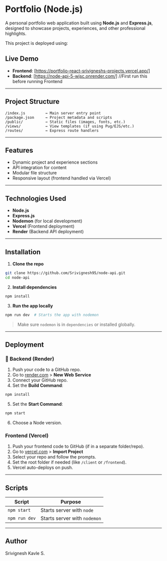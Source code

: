 # Portfolio (Node.js)

A personal portfolio web application built using **Node.js** and **Express.js**, designed to showcase projects, experiences, and other professional highlights.

This project is deployed using:

## Live Demo

- **Frontend**: [https://portfolio-react-srivigneshs-projects.vercel.app/]
- **Backend**: [https://node-api-5-wjsc.onrender.com/] //First run this before running Frontend

---

## Project Structure

```
/index.js         → Main server entry point  
/package.json     → Project metadata and scripts  
/public/          → Static files (images, fonts, etc.)  
/views/           → View templates (if using Pug/EJS/etc.)  
/routes/          → Express route handlers  
```

---

## Features

- Dynamic project and experience sections
- API integration for content
- Modular file structure
- Responsive layout (frontend handled via Vercel)

---

## Technologies Used

- **Node.js**
- **Express.js**
- **Nodemon** (for local development)
- **Vercel** (Frontend deployment)
- **Render** (Backend API deployment)

---

## Installation

1. **Clone the repo**
```bash
git clone https://github.com/Srivignesh95/node-api.git
cd node-api
```

2. **Install dependencies**
```bash
npm install
```

3. **Run the app locally**
```bash
npm run dev  # Starts the app with nodemon
```

> Make sure `nodemon` is in `dependencies` or installed globally.

---

## Deployment

### 🔹 Backend (Render)
1. Push your code to a GitHub repo.
2. Go to [render.com](https://render.com) > **New Web Service**
3. Connect your GitHub repo.
4. Set the **Build Command**:
```bash
npm install
```
5. Set the **Start Command**:
```bash
npm start
```
6. Choose a Node version.

### Frontend (Vercel)
1. Push your frontend code to GitHub (if in a separate folder/repo).
2. Go to [vercel.com](https://vercel.com) > **Import Project**
3. Select your repo and follow the prompts.
4. Set the root folder if needed (like `/client` or `/frontend`).
5. Vercel auto-deploys on push.

---

## Scripts

| Script       | Purpose                         |
|--------------|---------------------------------|
| `npm start`  | Starts server with `node`       |
| `npm run dev`| Starts server with `nodemon`    |

---

## Author

Srivignesh Kavle S.
